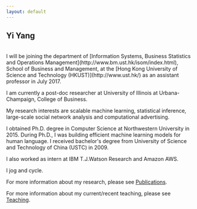 ```yaml
---
layout: default
---
```


## Yi Yang
<br>
I will be joining the department of [Information Systems, Business Statistics and Operations Management](http://www.bm.ust.hk/isom/index.html), School of Business and Management, at the [Hong Kong University of Science and Technology (HKUST)](http://www.ust.hk/) as an assistant professor in July 2017. <br>

I am currently a post-doc researcher at University of Illinois at Urbana-Champaign, College of Business. 
<!--My research question is: how can firm/organization make better decision with machine learning and big data? -->
My research interests are scalable machine learning, statistical inference, large-scale social network analysis and computational advertising. <br>

<!--I teach undergraduate database course at UIUC. <br><br>-->

I obtained Ph.D. degree in Computer Science at Northwestern University in 2015. During Ph.D., I was building efficient machine learning models for human language. I received bachelor's degree from University of Science and Technology of China (USTC) in 2009.<br>

I also worked as intern at IBM T.J.Watson Research and Amazon AWS. <br>

I jog and cycle.


For more information about my research, please see [Publications](publications).

For more information about my current/recent teaching, please see [Teaching](teaching).

